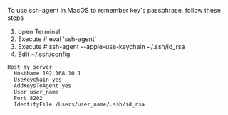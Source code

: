 To use ssh-agent in MacOS to remember key's passphrase, follow these steps 

1. open Terminal
2. Execute # eval 'ssh-agent'
3. Execute # ssh-agent --apple-use-keychain ~/.ssh/id_rsa
4. Edit ~/.ssh/config
```
Host my_server
  HostName 192.168.10.1
  UseKeychain yes 
  AddKeysToAgent yes
  User user_name
  Port 8202
  IdentityFile /Users/user_name/.ssh/id_rsa
```
